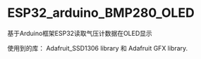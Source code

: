 # ESP32_arduino_BMP280_OLED
基于Arduino框架ESP32读取气压计数据在OLED显示

使用到的库：
Adafruit_SSD1306 library 和 Adafruit GFX library.



